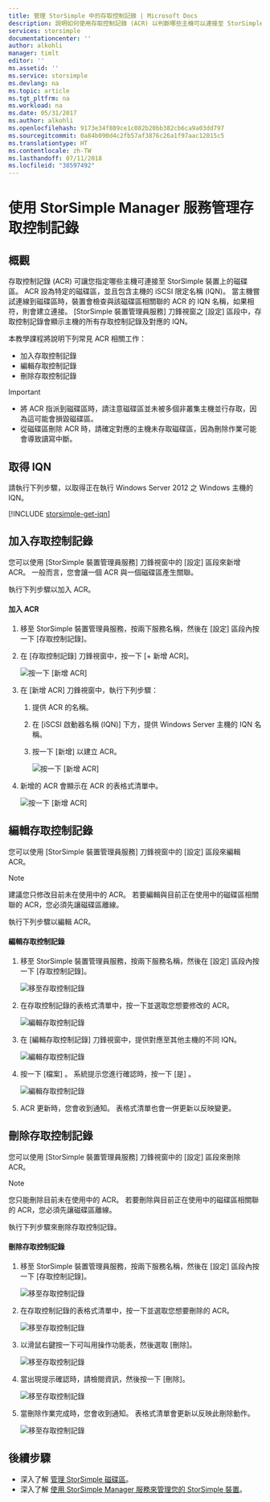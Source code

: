 ```yaml
---
title: 管理 StorSimple 中的存取控制記錄 | Microsoft Docs
description: 說明如何使用存取控制記錄 (ACR) 以判斷哪些主機可以連接至 StorSimple 裝置上的磁碟區。
services: storsimple
documentationcenter: ''
author: alkohli
manager: timlt
editor: ''
ms.assetid: ''
ms.service: storsimple
ms.devlang: na
ms.topic: article
ms.tgt_pltfrm: na
ms.workload: na
ms.date: 05/31/2017
ms.author: alkohli
ms.openlocfilehash: 9173e34f889ce1c082b20bb382cb6ca9a03dd797
ms.sourcegitcommit: 0a84b090d4c2fb57af3876c26a1f97aac12015c5
ms.translationtype: HT
ms.contentlocale: zh-TW
ms.lasthandoff: 07/11/2018
ms.locfileid: "38597492"
---
```

# <a name="use-the-storsimple-manager-service-to-manage-access-control-records"></a>使用 StorSimple Manager 服務管理存取控制記錄

## <a name="overview"></a>概觀
存取控制記錄 (ACR) 可讓您指定哪些主機可連接至 StorSimple 裝置上的磁碟區。 ACR 設為特定的磁碟區，並且包含主機的 iSCSI 限定名稱 (IQN)。 當主機嘗試連線到磁碟區時，裝置會檢查與該磁碟區相關聯的 ACR 的 IQN 名稱，如果相符，則會建立連接。 [StorSimple 裝置管理員服務] 刀鋒視窗之 [設定] 區段中，存取控制記錄會顯示主機的所有存取控制記錄及對應的 IQN。

本教學課程將說明下列常見 ACR 相關工作：

* 加入存取控制記錄
* 編輯存取控制記錄
* 刪除存取控制記錄

> [!IMPORTANT]
> * 將 ACR 指派到磁碟區時，請注意磁碟區並未被多個非叢集主機並行存取，因為這可能會損毀磁碟區。
> * 從磁碟區刪除 ACR 時，請確定對應的主機未存取磁碟區，因為刪除作業可能會導致讀寫中斷。

## <a name="get-the-iqn"></a>取得 IQN

請執行下列步驟，以取得正在執行 Windows Server 2012 之 Windows 主機的 IQN。

[!INCLUDE [storsimple-get-iqn](../../includes/storsimple-get-iqn.md)]


## <a name="add-an-access-control-record"></a>加入存取控制記錄
您可以使用 [StorSimple 裝置管理員服務] 刀鋒視窗中的 [設定] 區段來新增 ACR。 一般而言，您會讓一個 ACR 與一個磁碟區產生關聯。

執行下列步驟以加入 ACR。

#### <a name="to-add-an-acr"></a>加入 ACR

1. 移至 StorSimple 裝置管理員服務，按兩下服務名稱，然後在 [設定] 區段內按一下 [存取控制記錄]。
2. 在 [存取控制記錄] 刀鋒視窗中，按一下 [+ 新增 ACR]。

    ![按一下 [新增 ACR]](./media/storsimple-8000-manage-acrs/createacr1.png)

3. 在 [新增 ACR] 刀鋒視窗中，執行下列步驟：

    1. 提供 ACR 的名稱。
    
    2. 在 [iSCSI 啟動器名稱 \(IQN)\] 下方，提供 Windows Server 主機的 IQN 名稱。

    3. 按一下 [新增] 以建立 ACR。

        ![按一下 [新增 ACR]](./media/storsimple-8000-manage-acrs/createacr2.png)

4.  新增的 ACR 會顯示在 ACR 的表格式清單中。

    ![按一下 [新增 ACR]](./media/storsimple-8000-manage-acrs/createacr5.png)


## <a name="edit-an-access-control-record"></a>編輯存取控制記錄
您可以使用 [StorSimple 裝置管理員服務] 刀鋒視窗中的 [設定] 區段來編輯 ACR。

> [!NOTE]
> 建議您只修改目前未在使用中的 ACR。 若要編輯與目前正在使用中的磁碟區相關聯的 ACR，您必須先讓磁碟區離線。

執行下列步驟以編輯 ACR。

#### <a name="to-edit-an-access-control-record"></a>編輯存取控制記錄
1.  移至 StorSimple 裝置管理員服務，按兩下服務名稱，然後在 [設定] 區段內按一下 [存取控制記錄]。

    ![移至存取控制記錄](./media/storsimple-8000-manage-acrs/createacr1.png)

2. 在存取控制記錄的表格式清單中，按一下並選取您想要修改的 ACR。

    ![編輯存取控制記錄](./media/storsimple-8000-manage-acrs/editacr1.png)

3. 在 [編輯存取控制記錄] 刀鋒視窗中，提供對應至其他主機的不同 IQN。

    ![編輯存取控制記錄](./media/storsimple-8000-manage-acrs/editacr2.png)

4. 按一下 [檔案] 。 系統提示您進行確認時，按一下 [是] 。 

    ![編輯存取控制記錄](./media/storsimple-8000-manage-acrs/editacr3.png)

5. ACR 更新時，您會收到通知。 表格式清單也會一併更新以反映變更。

   
## <a name="delete-an-access-control-record"></a>刪除存取控制記錄
您可以使用 [StorSimple 裝置管理員服務] 刀鋒視窗中的 [設定] 區段來刪除 ACR。

> [!NOTE]
> 您只能刪除目前未在使用中的 ACR。 若要刪除與目前正在使用中的磁碟區相關聯的 ACR，您必須先讓磁碟區離線。

執行下列步驟來刪除存取控制記錄。

#### <a name="to-delete-an-access-control-record"></a>刪除存取控制記錄
1.  移至 StorSimple 裝置管理員服務，按兩下服務名稱，然後在 [設定] 區段內按一下 [存取控制記錄]。

    ![移至存取控制記錄](./media/storsimple-8000-manage-acrs/createacr1.png)

2. 在存取控制記錄的表格式清單中，按一下並選取您想要刪除的 ACR。

    ![移至存取控制記錄](./media/storsimple-8000-manage-acrs/deleteacr1.png)

3. 以滑鼠右鍵按一下可叫用操作功能表，然後選取 [刪除]。

    ![移至存取控制記錄](./media/storsimple-8000-manage-acrs/deleteacr2.png)

4. 當出現提示確認時，請檢閱資訊，然後按一下 [刪除]。

    ![移至存取控制記錄](./media/storsimple-8000-manage-acrs/deleteacr3.png)

5. 當刪除作業完成時，您會收到通知。 表格式清單會更新以反映此刪除動作。

    ![移至存取控制記錄](./media/storsimple-8000-manage-acrs/deleteacr5.png)

## <a name="next-steps"></a>後續步驟
* 深入了解 [管理 StorSimple 磁碟區](storsimple-8000-manage-volumes-u2.md)。
* 深入了解 [使用 StorSimple Manager 服務來管理您的 StorSimple 裝置](storsimple-8000-manager-service-administration.md)。


